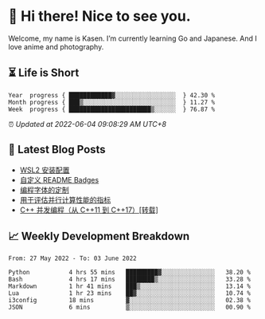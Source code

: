 <h1>👋 Hi there! Nice to see you.</h1>

Welcome, my name is Kasen. I’m currently learning Go and Japanese. And I love anime and photography.


## ⏳ Life is Short

<!-- Start of Time Progress Bar -->
``` text
Year  progress { ████████████▓░░░░░░░░░░░░░░░░░  } 42.30 %
Month progress { ███▒░░░░░░░░░░░░░░░░░░░░░░░░░░  } 11.27 %
Week  progress { ███████████████████████▒░░░░░░  } 76.87 %
```

⏰ *Updated at 2022-06-04 09:08:29 AM UTC+8*

<!-- End of Time Progress Bar -->

## 📝 Latest Blog Posts

<!-- BLOG-POST-LIST:START -->
- [WSL2 安装配置](https://blog.imkasen.com/wsl2-config.html)
- [自定义 README Badges](https://blog.imkasen.com/custom-readme-badges.html)
- [编程字体的定制](https://blog.imkasen.com/coding-fonts-configuration.html)
- [用于评估并行计算性能的指标](https://blog.imkasen.com/parallel-performance-metrics.html)
- [C++ 并发编程（从 C++11 到 C++17）[转载]](https://blog.imkasen.com/cpp-concurrency.html)
<!-- BLOG-POST-LIST:END -->

## 📈 Weekly Development Breakdown

<!--START_SECTION:waka-->

```text
From: 27 May 2022 - To: 03 June 2022

Python           4 hrs 55 mins   █████████▓░░░░░░░░░░░░░░░   38.20 %
Bash             4 hrs 17 mins   ████████▒░░░░░░░░░░░░░░░░   33.28 %
Markdown         1 hr 41 mins    ███▒░░░░░░░░░░░░░░░░░░░░░   13.14 %
Lua              1 hr 23 mins    ██▓░░░░░░░░░░░░░░░░░░░░░░   10.74 %
i3config         18 mins         ▓░░░░░░░░░░░░░░░░░░░░░░░░   02.38 %
JSON             6 mins          ▒░░░░░░░░░░░░░░░░░░░░░░░░   00.90 %
```

<!--END_SECTION:waka-->
